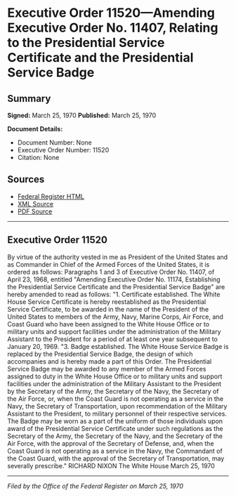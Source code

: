 # Executive Order 11520—Amending Executive Order No. 11407, Relating to the Presidential Service Certificate and the Presidential Service Badge

## Summary

**Signed:** March 25, 1970
**Published:** March 25, 1970

**Document Details:**
- Document Number: None
- Executive Order Number: 11520
- Citation: None

## Sources
- [Federal Register HTML](https://www.presidency.ucsb.edu/documents/executive-order-11520-amending-executive-order-no-11407-relating-the-presidential-service)
- [XML Source](None)
- [PDF Source](None)

---

## Executive Order 11520

By virtue of the authority vested in me as President of the United States and as Commander in Chief of the Armed Forces of the United States, it is ordered as follows:
Paragraphs 1 and 3 of Executive Order No. 11407, of April 23, 1968, entitled "Amending Executive Order No. 11174, Establishing the Presidential Service Certificate and the Presidential Service Badge" are hereby amended to read as follows:
"1. Certificate established. The White House Service Certificate is hereby reestablished as the Presidential Service Certificate, to be awarded in the name of the President of the United States to members of the Army, Navy, Marine Corps, Air Force, and Coast Guard who have been assigned to the White House Office or to military units and support facilities under the administration of the Military Assistant to the President for a period of at least one year subsequent to January 20, 1969.
"3. Badge established. The White House Service Badge is replaced by the Presidential Service Badge, the design of which accompanies and is hereby made a part of this Order. The Presidential Service Badge may be awarded to any member of the Armed Forces assigned to duty in the White House Office or to military units and support facilities under the administration of the Military Assistant to the President by the Secretary of the Army, the Secretary of the Navy, the Secretary of the Air Force, or, when the Coast Guard is not operating as a service in the Navy, the Secretary of Transportation, upon recommendation of the Military Assistant to the President, to military personnel of their respective services. The Badge may be worn as a part of the uniform of those individuals upon award of the Presidential Service Certificate under such regulations as the Secretary of the Army, the Secretary of the Navy, and the Secretary of the Air Force, with the approval of the Secretary of Defense, and, when the Coast Guard is not operating as a service in the Navy, the Commandant of the Coast Guard, with the approval of the Secretary of Transportation, may severally prescribe."
RICHARD NIXON
The White House
March 25, 1970

---

*Filed by the Office of the Federal Register on March 25, 1970*
